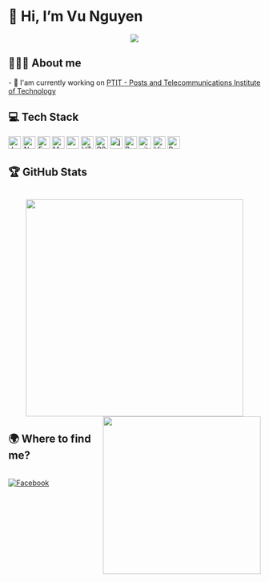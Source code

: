 <h1>👋 Hi, I’m Vu Nguyen </h1>
<div align="center">
    <img src="https://c.tenor.com/2uyENRmiUt0AAAAC/coding.gif"/>
</div>

<h2> 👨🏽‍💻 About me </h2>
<p>
- 🏫 I'am currently working on <a href="https://portal.ptit.edu.vn/">PTIT - Posts and Telecommunications Institute of Technology</a>
</p>

<h2> 💻 Tech Stack</h2>

<span
    ><img
        src="https://img.shields.io/badge/JavaScript-F7DF1E?style=for-the-badge&logo=javascript&logoColor=black"
        alt="JavaScript logo"
        title="JavaScript"
        height="25"
/></span>
<span
    ><img
        src="https://img.shields.io/badge/Node.js-43853D?style=for-the-badge&logo=node.js&logoColor=white"
        alt="Node.js logo"
        title="Node.js"
        height="25"
/></span>
<span
    ><img
        src="https://img.shields.io/badge/Express.js-404D59?style=for-the-badge"
        alt="Express.js logo"
        title="Express.js"
        height="25"
/></span>
<span
    ><img
        src="https://img.shields.io/badge/MongoDB-4EA94B?style=for-the-badge&logo=mongodb&logoColor=white"
        alt="MongoDB logo"
        title="MongoDB"
        height="25"
/></span>
<span
    ><img
        src="https://img.shields.io/badge/MySQL-005C84?style=for-the-badge&logo=mysql&logoColor=white"
        alt="mysql logo"
        title="Mysql"
        height="25"
/></span>
<span
    ><img
        src="https://img.shields.io/badge/HTML5-E34F26?style=for-the-badge&logo=html5&logoColor=white"
        alt="HTML5 logo"
        title="HTML5"
        height="25"
/></span>
<span
    ><img
        src="https://img.shields.io/badge/CSS3-1572B6?style=for-the-badge&logo=css3&logoColor=white"
        alt="CSS3 logo"
        title="CSS3"
        height="25"
/></span>
<span
    ><img
        src="https://img.shields.io/badge/Java-ED8B00?style=for-the-badge&logo=java&logoColor=white"
        alt="java logo"
        title="java"
        height="25"
/></span>
<span
    ><img
        src="https://img.shields.io/badge/Bootstrap-563D7C?style=for-the-badge&logo=bootstrap&logoColor=white"
        alt="Bootstrap logo"
        title="Bootstrap"
        height="25"
/></span>
<span
    ><img
        src="https://img.shields.io/badge/GitHub-100000?style=for-the-badge&logo=github&logoColor=white"
        alt="git logo"
        title="git"
        height="25"
/></span>
<span
    ><img
        src="https://img.shields.io/badge/Visual_Studio_Code-0078D4?style=for-the-badge&logo=visual%20studio%20code&logoColor=white"
        alt="Visual Studio Code logo"
        title="Visual Studio Code"
        height="25"
/></span>
<span
    ><img
        src="https://img.shields.io/badge/Python-3776AB?style=for-the-badge&logo=python&logoColor=white"
        alt="Python logo"
        title="Python"
        height="25"
/></span>
<br>


<h2>️🏆 GitHub Stats</h2>
<br>

<div align="center">
    <img
        align="center"
        width="434"
        src="https://github-readme-stats.vercel.app/api?username=vunguyen227&show_icons=true&theme=react&border_color=61dafb&hide_border=true"
    />
    <img
        width="315"
        align="right"
        src="https://github-readme-stats.vercel.app/api/top-langs/?username=vunguyen227&hide=c%23,powershell,Mathematica,Ruby,Objective-C,Objective-C%2b%2b,Cuda&title_color=61dafb&text_color=ffffff&icon_color=61dafb&bg_color=20232a&langs_count=8&layout=compact&border_color=61dafb&hide_border=true"
    />
    <br>
</div>

<h2>🌍 Where to find me?</h2>
<br>
<a href="https://www.facebook.com/vunguyen.2702">
    <img src="https://img.shields.io/badge/Facebook-1877F2?style=for-the-badge&logo=facebook&logoColor=white"
         alt="Facebook"/>
</a>
